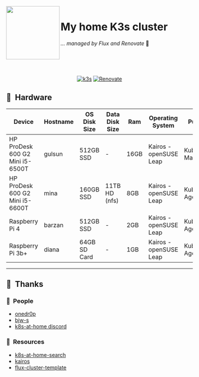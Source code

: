 <img src="https://camo.githubusercontent.com/5b298bf6b0596795602bd771c5bddbb963e83e0f/68747470733a2f2f692e696d6775722e636f6d2f7031527a586a512e706e67" align="left" width="144px" height="144px"/>

# My home K3s cluster

_... managed by Flux and Renovate_ :robot:

<br/>
<br/>
<br/>

<div align="center">

[![k3s](https://img.shields.io/badge/k3s-v1.31.1-blue?style=for-the-badge&logo=kubernetes&logoColor=white)](https://k3s.io/)
[![Renovate](https://img.shields.io/github/actions/workflow/status/AnthonyEnr1quez/k3s-gitops/renovate.yaml?branch=main&label=&logo=renovatebot&style=for-the-badge&color=blue)](https://github.com/AnthonyEnr1quez/k3s-gitops/actions/workflows/renovate.yaml)

</div>

## :wrench:&nbsp; Hardware

| Device                          | Hostname | OS Disk Size | Data Disk Size | Ram  | Operating System       | Purpose           |
|---------------------------------|----------|--------------|----------------|------|------------------------|------------------|
| HP ProDesk 600 G2 Mini i5-6500T | gulsun   | 512GB SSD    | -              | 16GB | Kairos - openSUSE Leap | Kubernetes Master |
| HP ProDesk 600 G2 Mini i5-6600T | mina     | 160GB SSD    | 11TB HD (nfs)  | 8GB  | Kairos - openSUSE Leap | Kubernetes Agent  |
| Raspberry Pi 4                  | barzan   | 512GB SSD    | -              | 2GB  | Kairos - openSUSE Leap | Kubernetes Agent  |
| Raspberry Pi 3b+                | diana    | 64GB SD Card | -              | 1GB  | Kairos - openSUSE Leap | Kubernetes Agent  |

---
## :raised_hands:&nbsp; Thanks

### :handshake:&nbsp; People
- [onedr0p](https://github.com/onedr0p)
- [bjw-s](https://github.com/bjw-s)
- [k8s-at-home discord](https://discord.gg/k8s-at-home)

### :notebook:&nbsp; Resources
- [k8s-at-home-search](https://nanne.dev/k8s-at-home-search/)
- [kairos](https://kairos.io/)
- [flux-cluster-template](https://github.com/onedr0p/flux-cluster-template)
